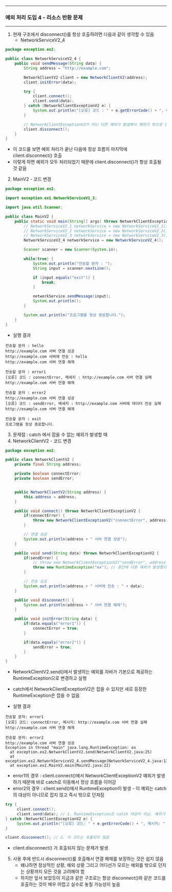 -----
### 예외 처리 도입 4 - 리소스 반환 문제
-----
1. 현재 구조에서 disconnect()를 항상 호출하려면 다음과 같이 생각할 수 있음
   - NetworkServiceV2_4
```java
package exception.ex2;

public class NetworkServiceV2_4 {
    public void sendMessage(String data) {
        String address = "http://example.com";

        NetworkClientV2 client = new NetworkClientV2(address);
        client.initError(data);

        try {
            client.connect();
            client.send(data);
        } catch (NetworkClientExceptionV2 e) {
            System.out.println("[오류] 코드 : " + e.getErrorCode() + ", 메세지 : " + e.getMessage());
        }

        // NetworkClientExceptionV2이 아닌 다른 예외가 발생해서 예외가 밖으로 던져지면 무시
        client.disconnect();
    }
}
```
   - 이 코드를 보면 예외 처리가 끝난 다음에 정상 흐름의 마지막에 client.disconnect() 호출
   - 이렇게 하면 예외가 모두 처리되었기 때문에 client.disconnect()가 항상 호출될 것 같음

2. MainV2 - 코드 변경
```java
package exception.ex2;

import exception.ex1.NetworkServiceV1_3;

import java.util.Scanner;

public class MainV2 {
    public static void main(String[] args) throws NetworkClientExceptionV2 {
        // NetworkServiceV2_1 networkService = new NetworkServiceV2_1();
        // NetworkServiceV2_2 networkService = new NetworkServiceV2_2();
        // NetworkServiceV2_3 networkService = new NetworkServiceV2_3();
        NetworkServiceV2_4 networkService = new NetworkServiceV2_4();

        Scanner scanner = new Scanner(System.in);

        while(true) {
            System.out.println("전송할 문자 : ");
            String input = scanner.nextLine();

            if (input.equals("exit")) {
                break;
            }

            networkService.sendMessage(input);
            System.out.println();
        }

        System.out.println("프로그램을 정상 종료합니다.");
    }
}
```
   - 실행 결과
```
전송할 문자 : hello
http://example.com 서버 연결 성공
http://example.com 서버에 전송 : hello
http://example.com 서버 연결 해제

전송할 문자 : error1
[오류] 코드 : connectError, 메세지 : http://example.com 서버 연결 실패
http://example.com 서버 연결 해제

전송할 문자 : error2
http://example.com 서버 연결 성공
[오류] 코드 : sendError, 메세지 : http://example.com 서버에 데이터 전송 실패
http://example.com 서버 연결 해제

전송할 문자 : exit
프로그램을 정상 종료합니다.
```

3. 문제점 : catch 에서 잡을 수 없는 예외가 발생할 때
4. NetworkClientV2 - 코드 변경
```java
package exception.ex2;

public class NetworkClientV2 {
    private final String address;

    private boolean connectError;
    private boolean sendError;


    public NetworkClientV2(String address) {
        this.address = address;
    }

    public void connect() throws NetworkClientExceptionV2 {
        if(connectError) {
            throw new NetworkClientExceptionV2("connectError", address + " 서버 연결 실패");
        }

        // 연결 성공
        System.out.println(address + " 서버 연결 성공");
    }

    public void send(String data) throws NetworkClientExceptionV2 {
        if(sendError) {
            // throw new NetworkClientExceptionV2("sendError", address + " 서버에 데이터 전송 실패");
            throw new RuntimeException("ex"); // 중간에 다른 예외가 발생했다고 가정
        }

        // 전송 성공
        System.out.println(address + " 서버에 전송 : " + data);
    }

    public void disconnect() {
        System.out.println(address + " 서버 연결 해제");
    }

    public void initError(String data) {
        if(data.equals("error1")) {
            connectError = true;
        }

        if(data.equals("error2")) {
            sendError = true;
        }
    }
}
```
   - NetworkClientV2.send()에서 발생하는 예외를 자바가 기본으로 제공하는 RuntimeException으로 변경하고 실행
   - catch에서 NetworkClientExceptionV2은 잡을 수 있지만 새로 등장한 RuntimeException은 잡을 수 없음

   - 실행 결과
```
전송할 문자: error1
[오류] 코드: connectError, 메시지: http://example.com 서버 연결 실패
http://example.com 서버 연결 해제

전송할 문자: error2
http://example.com 서버 연결 성공
Exception in thread "main" java.lang.RuntimeException: ex
  at exception.ex2.NetworkClientV2.send(NetworkClientV2.java:25)
  at exception.ex2.NetworkServiceV2_4.sendMessage(NetworkServiceV2_4.java:13)
  at exception.ex2.MainV2.main(MainV2.java:22)
```

   - error1의 경우 : client.connect()에서 NetworkClientExceptionV2 예외가 발생하기 때문에 바로 catch로 이동해서 정상 흐름을 이어감
   - error2의 경우 : client.send()에서 RuntimeException이 발생 - 이 예외는 catch 의 대상이 아니므로 잡지 않고 즉시 밖으로 던져짐
```java
try {
     client.connect();
     client.send(data); // 1. RuntimeException은 catch 대상이 아님. 예외가 밖으로 던져짐
} catch (NetworkClientExceptionV2 e) {
     System.out.println("[오류] 코드: " + e.getErrorCode() + ", 메시지: " + e.getMessage());
}

client.disconnect(); // 2. 이 코드는 호출되지 않음
```
   - client.disconnect() 가 호출되지 않는 문제가 발생

5. 사용 후에 반드시 disconnect()를 호출해서 연결 해제를 보장하는 것은 쉽지 않음
   - 왜냐하면 정상적인 상황, 예외 상황 그리고 어디선가 모르는 예외를 밖으로 던지는 상황까지 모든 것을 고려해야 함
   - 하지만 앞서 보았듯이 지금과 같은 구조로는 항상 disconnect()와 같은 코드를 호출하는 것이 매우 어렵고 실수로 놓칠 가능성이 높음

